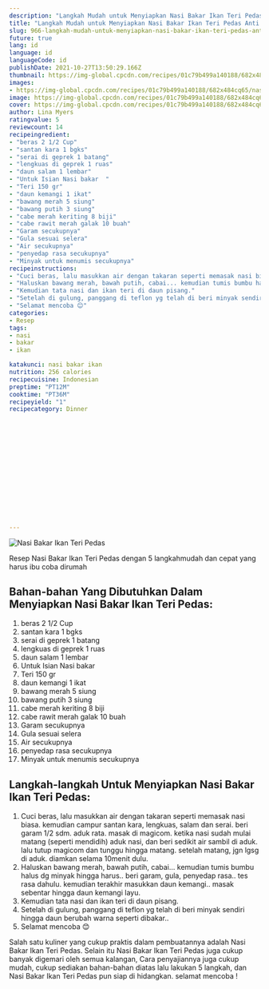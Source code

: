 ```yaml
---
description: "Langkah Mudah untuk Menyiapkan Nasi Bakar Ikan Teri Pedas Anti Gagal"
title: "Langkah Mudah untuk Menyiapkan Nasi Bakar Ikan Teri Pedas Anti Gagal"
slug: 966-langkah-mudah-untuk-menyiapkan-nasi-bakar-ikan-teri-pedas-anti-gagal
future: true
lang: id
language: id
languageCode: id
publishDate: 2021-10-27T13:50:29.166Z 
thumbnail: https://img-global.cpcdn.com/recipes/01c79b499a140188/682x484cq65/nasi-bakar-ikan-teri-pedas-foto-resep-utama.webp
images:
- https://img-global.cpcdn.com/recipes/01c79b499a140188/682x484cq65/nasi-bakar-ikan-teri-pedas-foto-resep-utama.webp
image: https://img-global.cpcdn.com/recipes/01c79b499a140188/682x484cq65/nasi-bakar-ikan-teri-pedas-foto-resep-utama.webp
cover: https://img-global.cpcdn.com/recipes/01c79b499a140188/682x484cq65/nasi-bakar-ikan-teri-pedas-foto-resep-utama.webp
author: Lina Myers
ratingvalue: 5
reviewcount: 14
recipeingredient:
- "beras 2 1/2 Cup"
- "santan kara 1 bgks"
- "serai di geprek 1 batang"
- "lengkuas di geprek 1 ruas"
- "daun salam 1 lembar"
- "Untuk Isian Nasi bakar  "
- "Teri 150 gr"
- "daun kemangi 1 ikat"
- "bawang merah 5 siung"
- "bawang putih 3 siung"
- "cabe merah keriting 8 biji"
- "cabe rawit merah galak 10 buah"
- "Garam secukupnya"
- "Gula sesuai selera"
- "Air secukupnya"
- "penyedap rasa secukupnya"
- "Minyak untuk menumis secukupnya"
recipeinstructions:
- "Cuci beras, lalu masukkan air dengan takaran seperti memasak nasi biasa. kemudian campur santan kara, lengkuas, salam dan serai. beri garam 1/2 sdm. aduk rata. masak di magicom. ketika nasi sudah mulai matang (seperti mendidih) aduk nasi, dan beri sedikit air sambil di aduk. lalu tutup magicom dan tunggu hingga matang. setelah matang, jgn lgsg di aduk. diamkan selama 10menit dulu."
- "Haluskan bawang merah, bawah putih, cabai... kemudian tumis bumbu halus dg minyak hingga harus.. beri garam, gula, penyedap rasa.. tes rasa dahulu. kemudian terakhir masukkan daun kemangi.. masak sebentar hingga daun kemangi layu."
- "Kemudian tata nasi dan ikan teri di daun pisang."
- "Setelah di gulung, panggang di teflon yg telah di beri minyak sendiri hingga daun berubah warna seperti dibakar.."
- "Selamat mencoba 😊"
categories:
- Resep
tags:
- nasi
- bakar
- ikan

katakunci: nasi bakar ikan 
nutrition: 256 calories
recipecuisine: Indonesian
preptime: "PT12M"
cooktime: "PT36M"
recipeyield: "1"
recipecategory: Dinner


     
    
    
    
    
    
    
    
    
    
    
      
    
---
```



![Nasi Bakar Ikan Teri Pedas](https://img-global.cpcdn.com/recipes/01c79b499a140188/682x484cq65/nasi-bakar-ikan-teri-pedas-foto-resep-utama.webp)

Resep Nasi Bakar Ikan Teri Pedas    dengan 5 langkahmudah dan cepat yang harus ibu coba dirumah

<!--inarticleads1-->

## Bahan-bahan Yang Dibutuhkan Dalam Menyiapkan Nasi Bakar Ikan Teri Pedas:

1. beras 2 1/2 Cup
1. santan kara 1 bgks
1. serai di geprek 1 batang
1. lengkuas di geprek 1 ruas
1. daun salam 1 lembar
1. Untuk Isian Nasi bakar  
1. Teri 150 gr
1. daun kemangi 1 ikat
1. bawang merah 5 siung
1. bawang putih 3 siung
1. cabe merah keriting 8 biji
1. cabe rawit merah galak 10 buah
1. Garam secukupnya
1. Gula sesuai selera
1. Air secukupnya
1. penyedap rasa secukupnya
1. Minyak untuk menumis secukupnya



<!--inarticleads2-->

## Langkah-langkah Untuk Menyiapkan Nasi Bakar Ikan Teri Pedas:

1. Cuci beras, lalu masukkan air dengan takaran seperti memasak nasi biasa. kemudian campur santan kara, lengkuas, salam dan serai. beri garam 1/2 sdm. aduk rata. masak di magicom. ketika nasi sudah mulai matang (seperti mendidih) aduk nasi, dan beri sedikit air sambil di aduk. lalu tutup magicom dan tunggu hingga matang. setelah matang, jgn lgsg di aduk. diamkan selama 10menit dulu.
1. Haluskan bawang merah, bawah putih, cabai... kemudian tumis bumbu halus dg minyak hingga harus.. beri garam, gula, penyedap rasa.. tes rasa dahulu. kemudian terakhir masukkan daun kemangi.. masak sebentar hingga daun kemangi layu.
1. Kemudian tata nasi dan ikan teri di daun pisang.
1. Setelah di gulung, panggang di teflon yg telah di beri minyak sendiri hingga daun berubah warna seperti dibakar..
1. Selamat mencoba 😊




Salah satu kuliner yang cukup praktis dalam pembuatannya adalah  Nasi Bakar Ikan Teri Pedas. Selain itu  Nasi Bakar Ikan Teri Pedas  juga cukup banyak digemari oleh semua kalangan, Cara penyajiannya juga cukup mudah, cukup sediakan bahan-bahan diatas lalu lakukan 5 langkah, dan  Nasi Bakar Ikan Teri Pedas  pun siap di hidangkan. selamat mencoba !
